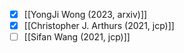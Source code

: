 - [x] [[YongJi Wong (2023, arxiv)]] 
- [x] [[Christopher J. Arthurs (2021, jcp)]]
- [ ] [[Sifan Wang (2021, jcp)]]